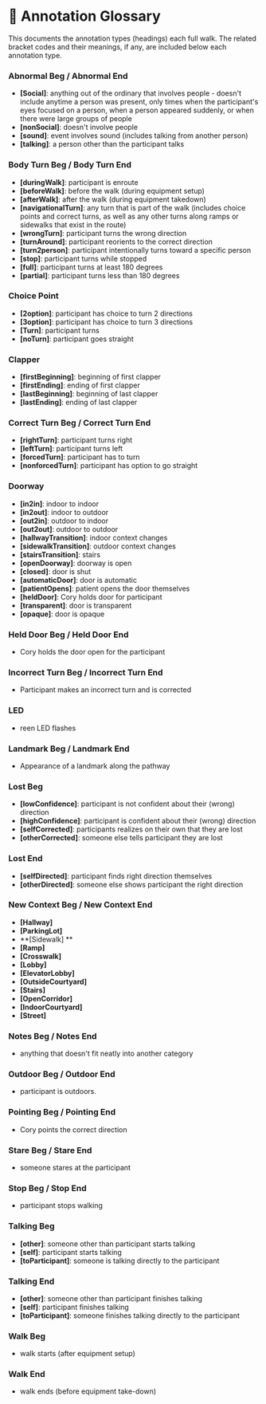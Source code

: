 # 🧾 Annotation Glossary
This documents the annotation types (headings) each full walk. The related bracket codes and their meanings, if any, are included below each annotation type.

### Abnormal Beg / Abnormal End
- **[Social]**: anything out of the ordinary that involves people - doesn't include anytime a person was present, only times when the participant's eyes focused on a person, when a person appeared suddenly, or when there were large groups of people
- **[nonSocial]**: doesn't involve people
- **[sound]**: event involves sound (includes talking from another person)
- **[talking]**: a person other than the participant talks

### Body Turn Beg / Body Turn End
- **[duringWalk]**: participant is enroute
- **[beforeWalk]**: before the walk (during equipment setup)
- **[afterWalk]**: after the walk (during equipment takedown)
- **[navigationalTurn]**: any turn that is part of the walk (includes choice points and correct turns, as well as any other turns along ramps or sidewalks that exist in the route)
- **[wrongTurn]**: participant turns the wrong direction
- **[turnAround]**: participant reorients to the correct direction
- **[turn2person]**: participant intentionally turns toward a specific person
- **[stop]**: participant turns while stopped
- **[full]**: participant turns at least 180 degrees
- **[partial]**: participant turns less than 180 degrees

### Choice Point
- **[2option]**: participant has choice to turn 2 directions
- **[3option]**: participant has choice to turn 3 directions
- **[Turn]**: participant turns
- **[noTurn]**: participant goes straight

### Clapper
- **[firstBeginning]**: beginning of first clapper
- **[firstEnding]**: ending of first clapper
- **[lastBeginning]**: beginning of last clapper
- **[lastEnding]**: ending of last clapper

### Correct Turn Beg / Correct Turn End
- **[rightTurn]**: participant turns right
- **[leftTurn]**: participant turns left
- **[forcedTurn]**: participant has to turn
- **[nonforcedTurn]**: participant has option to go straight

### Doorway
- **[in2in]**: indoor to indoor
- **[in2out]**: indoor to outdoor
- **[out2in]**: outdoor to indoor
- **[out2out]**: outdoor to outdoor
- **[hallwayTransition]**: indoor context changes
- **[sidewalkTransition]**: outdoor context changes
- **[stairsTransition]**: stairs
- **[openDoorway]**: doorway is open
- **[closed]**: door is shut
- **[automaticDoor]**: door is automatic
- **[patientOpens]**: patient opens the door themselves
- **[heldDoor]**: Cory holds door for participant
- **[transparent]**: door is transparent
- **[opaque]**: door is opaque

### Held Door Beg / Held Door End
- Cory holds the door open for the participant

### Incorrect Turn Beg / Incorrect Turn End
- Participant makes an incorrect turn and is corrected

### LED
- reen LED flashes

### Landmark Beg / Landmark End
- Appearance of a landmark along the pathway

### Lost Beg
- **[lowConfidence]**: participant is not confident about their (wrong) direction
- **[highConfidence]**: participant is confident about their (wrong) direction
- **[selfCorrected]**: participants realizes on their own that they are lost
- **[otherCorrected]**: someone else tells participant they are lost

### Lost End
- **[selfDirected]**: participant finds right direction themselves
- **[otherDirected]**: someone else shows participant the right direction

### New Context Beg / New Context End 
- **[Hallway]**
- **[ParkingLot]**
- **[Sidewalk] **
- **[Ramp]**
- **[Crosswalk]**
- **[Lobby]**
- **[ElevatorLobby]**
- **[OutsideCourtyard]**
- **[Stairs]**
- **[OpenCorridor]**
- **[IndoorCourtyard]**
- **[Street]**

### Notes Beg / Notes End
- anything that doesn't fit neatly into another category

### Outdoor Beg / Outdoor End
- participant is outdoors.

### Pointing Beg / Pointing End
- Cory points the correct direction

### Stare Beg / Stare End
- someone stares at the participant

### Stop Beg / Stop End
- participant stops walking

### Talking Beg
- **[other]**: someone other than participant starts talking
- **[self]**: participant starts talking
- **[toParticipant]**: someone is talking directly to the participant

### Talking End
- **[other]**: someone other than participant finishes talking
- **[self]**: participant finishes talking
- **[toParticipant]**: someone finishes talking directly to the participant

### Walk Beg
- walk starts (after equipment setup)

### Walk End
- walk ends (before equipment take-down)

